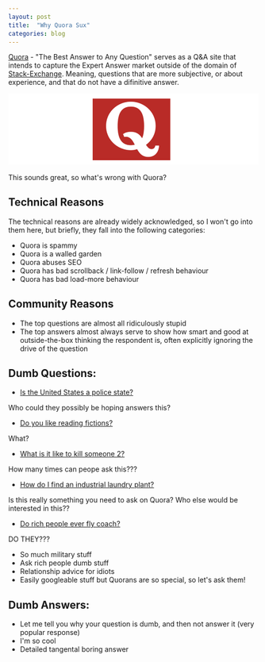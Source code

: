```yaml
---
layout: post
title:  "Why Quora Sux"
categories: blog
---
```


[Quora](https://www.quora.com/) - "The Best Answer to Any Question" serves as a Q&A site
that intends to capture the Expert Answer market outside of the domain of
[Stack-Exchange](http://stackexchange.com/). Meaning, questions that are more subjective,
or about experience, and that do not have a difinitive answer.

<img src="/images/QuoraSux/QuoraQ.png" class="fit image" />

This sounds great, so what's wrong with Quora?

<!--more-->

## Technical Reasons

The technical reasons are already widely acknowledged, so I won't go into them here, but
briefly, they fall into the following categories:

* Quora is spammy
* Quora is a walled garden
* Quora abuses SEO
* Quora has bad scrollback / link-follow / refresh behaviour
* Quora has bad load-more behaviour

## Community Reasons

* The top questions are almost all ridiculously stupid
* The top answers almost always serve to show how smart and
  good at outside-the-box thinking the respondent is, often
  explicitly ignoring the drive of the question

## Dumb Questions:

* [Is the United States a police state?](https://www.quora.com/Is-the-United-States-a-police-state)

Who could they possibly be hoping answers this?

* [Do you like reading fictions?](https://www.quora.com/Do-you-like-reading-fictions)

What?

* [What is it like to kill someone 2?](https://www.quora.com/What-is-it-like-to-kill-someone-2)

How many times can peope ask this???

* [How do I find an industrial laundry plant?](https://www.quora.com/How-do-I-find-an-industrial-laundry-plant)

Is this really something you need to ask on Quora? Who else would be interested in this??

* [Do rich people ever fly coach?](https://www.quora.com/Do-rich-people-ever-fly-coach)

DO THEY???

* So much military stuff
* Ask rich people dumb stuff
* Relationship advice for idiots
* Easily googleable stuff but Quorans are so special, so let's ask them!


## Dumb Answers:

* Let me tell you why your question is dumb, and then not answer it (very popular response)
* I'm so cool
* Detailed tangental boring answer
